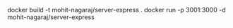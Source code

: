 docker build -t mohit-nagaraj/server-express .
docker run -p 3001:3000 -d mohit-nagaraj/server-express
